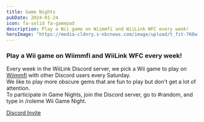 ```yaml
---
title: Game Nights
pubDate: 2024-01-24
icon: fa-solid fa-gamepad
description: Play a Wii game on Wiimmfi and WiiLink WFC every week!
heroImage: "https://media-cldnry.s-nbcnews.com/image/upload/t_fit-760w,f_auto,q_auto:best/msnbc/Components/ArtAndPhoto-Fronts/TECH/080502/080502-tec-marioKart-524p.jpg"
---
```


### Play a Wii game on Wiimmfi and WiiLink WFC every week!


Every week in the WiiLink Discord server, we pick a Wii game to play on <a href="https://wiimmfi.de/">Wiimmfi</a> with other Discord users every Saturday.
<br>
We like to play more obscure gems that are fun to play but don't get a lot of attention.
<br>
To participate in Game Nights, join the Discord server, go to #random, and type in /roleme Wii Game Night.


<a href="https://discord.gg/wiilink" class="btn btn-primary" id="download-button"><i class="fa-brands fa-discord"></i> Discord Invite</a>

</div>
